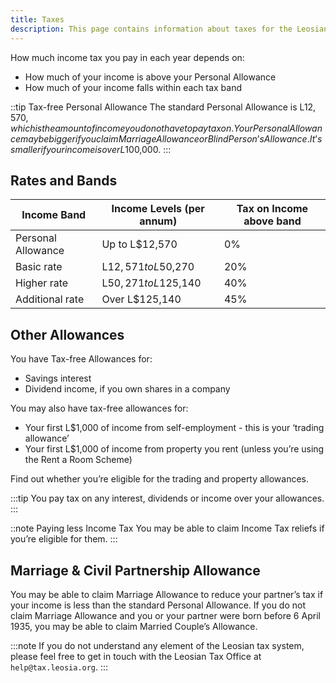 ```yaml
---
title: Taxes
description: This page contains information about taxes for the Leosian island.
---
```

How much income tax you pay in each year depends on:
- How much of your income is above your Personal Allowance
- How much of your income falls within each tax band

::tip
Tax-free Personal Allowance
The standard Personal Allowance is L$12,570, which is the amount of income you do not have to pay tax on.
Your Personal Allowance may be bigger if you claim Marriage Allowance or Blind Person’s Allowance. It’s smaller if your income is over L$100,000.
:::

## Rates and Bands
| Income Band        	| Income Levels (per annum) 	| Tax on Income above band 	|
|--------------------	|---------------------------	|--------------------------	|
| Personal Allowance 	| Up to L$12,570             	| 0%                       	|
| Basic rate         	| L$12,571 to L$50,270        	| 20%                      	|
| Higher rate        	| L$50,271 to L$125,140       	| 40%                      	|
| Additional rate    	| Over L$125,140             	| 45%                      	|

## Other Allowances
You have Tax-free Allowances for:

- Savings interest
- Dividend income, if you own shares in a company

You may also have tax-free allowances for:
- Your first L$1,000 of income from self-employment - this is your ‘trading allowance’
- Your first L$1,000 of income from property you rent (unless you’re using the Rent a Room Scheme)
  
Find out whether you’re eligible for the trading and property allowances.

:::tip
You pay tax on any interest, dividends or income over your allowances.
:::

::note
Paying less Income Tax
You may be able to claim Income Tax reliefs if you’re eligible for them.
:::

## Marriage & Civil Partnership Allowance
You may be able to claim Marriage Allowance to reduce your partner’s tax if your income is less than the standard Personal Allowance.
If you do not claim Marriage Allowance and you or your partner were born before 6 April 1935, you may be able to claim Married Couple’s Allowance.

:::note
If you do not understand any element of the Leosian tax system, please feel free to get in touch with the Leosian Tax Office at `help@tax.leosia.org`.
:::

